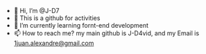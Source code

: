 - 👋 Hi, I’m @J-D7
- 👀 This is a github for activities
- 🌱 I’m currently learning fornt-end development
- 📫 How to reach me? my main github is J-D4vid, and my Email is
  1juan.alexandre@gmail.com


